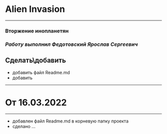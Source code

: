 # Alien Invasion
---

### **Вторжение инопланетян**

### ***Работу выполнил Федотовский Ярослав Сергеевич***

## Сделать\добавить
- добавить файл Readme.md
- добавить

---

# От 16.03.2022

---

- добавлен файл Readme.md в корневую папку проекта
- сделано ...
